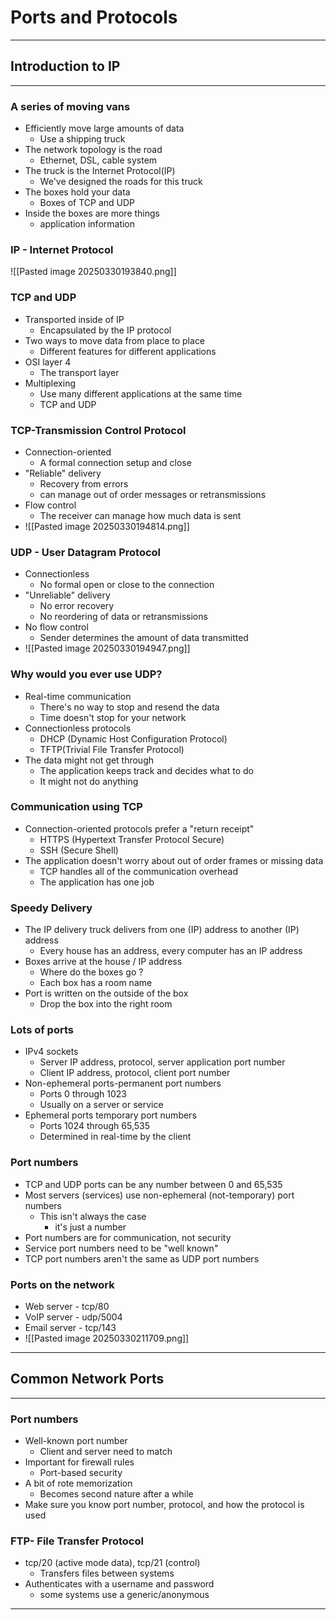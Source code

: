 # Ports and Protocols

---
## Introduction to IP
---
### A series of moving vans
- Efficiently move large amounts of data
	- Use a shipping truck
- The network topology is the road
	- Ethernet, DSL, cable system
- The truck is the Internet Protocol(IP)
	- We've designed the roads for this truck
- The boxes hold your data
	- Boxes of TCP and UDP
- Inside the boxes are more things
	- application information 

### IP - Internet Protocol
![[Pasted image 20250330193840.png]]

### TCP and UDP
- Transported inside of IP
	- Encapsulated by the IP protocol
- Two ways to move data from place to place
	- Different features for different applications
- OSI layer 4
	- The transport layer
- Multiplexing
	- Use many different applications at the same time
	- TCP and UDP

### TCP-Transmission Control Protocol
- Connection-oriented
	- A formal connection setup and close
- "Reliable" delivery
	- Recovery from errors
	- can manage out of order messages or retransmissions
- Flow control
	- The receiver can manage how much data is sent 
- ![[Pasted image 20250330194814.png]]

### UDP - User Datagram Protocol
- Connectionless
	- No formal open or close to the connection
- "Unreliable" delivery
	- No error recovery
	- No reordering of data or retransmissions
- No flow control
	- Sender determines the amount of data transmitted
- ![[Pasted image 20250330194947.png]]

### Why would you ever use UDP?
- Real-time communication
	- There's no way to stop and resend the data
	- Time doesn't stop for your network
- Connectionless protocols
	- DHCP (Dynamic Host Configuration Protocol)
	- TFTP(Trivial File Transfer Protocol)
- The data might not get through
	- The application keeps track and decides what to do
	- It might not do anything

### Communication using TCP
- Connection-oriented protocols prefer a "return receipt"
	- HTTPS (Hypertext Transfer Protocol Secure)
	- SSH (Secure Shell)
- The application doesn't worry about out of order frames or missing data
	- TCP handles all of the communication overhead
	- The application has one job

### Speedy Delivery
- The IP delivery truck delivers from one (IP) address to another (IP) address
	- Every house has an address, every computer has an IP address
- Boxes arrive at the house / IP address
	- Where do the boxes go ?
	- Each box has a room name
- Port is written on the outside of the box
	- Drop the box into the right room

### Lots of ports
- IPv4 sockets
	- Server IP address, protocol, server application port number
	- Client IP address, protocol, client port number
- Non-ephemeral ports-permanent port numbers
	- Ports 0 through 1023
	- Usually on a server or service
- Ephemeral ports temporary port numbers
	- Ports 1024 through 65,535
	- Determined in real-time by the client

### Port numbers
- TCP and UDP ports can be any number between 0 and 65,535
- Most servers (services) use non-ephemeral (not-temporary) port numbers
	- This isn't always the case
		- it's just a number
- Port numbers are for communication, not security
- Service port numbers need to be "well known"
- TCP port numbers aren't the same as UDP port numbers

### Ports on the network
- Web server - tcp/80
- VoIP server - udp/5004
- Email server - tcp/143
- ![[Pasted image 20250330211709.png]] 

---

## Common Network Ports
---
### Port numbers
- Well-known port number
	- Client and server need to match
- Important for firewall rules
	- Port-based security
- A bit of rote memorization
	- Becomes second nature after a while
- Make sure you know port number, protocol, and how the protocol is used

### FTP- File Transfer Protocol
-    tcp/20 (active mode data),
	tcp/21 (control)
		- Transfers files between systems
- Authenticates with a username and password
	- some systems use a generic/anonymous 


---
